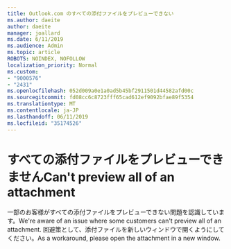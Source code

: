 ```yaml
---
title: Outlook.com のすべての添付ファイルをプレビューできない
ms.author: daeite
author: daeite
manager: joallard
ms.date: 6/11/2019
ms.audience: Admin
ms.topic: article
ROBOTS: NOINDEX, NOFOLLOW
localization_priority: Normal
ms.custom:
- "9000576"
- "2431"
ms.openlocfilehash: 052d009a0e1a0ad5b45bf2911501d44582afd00c
ms.sourcegitcommit: fd08cc6c8723fff65cad612ef9092bfae89f5354
ms.translationtype: MT
ms.contentlocale: ja-JP
ms.lasthandoff: 06/11/2019
ms.locfileid: "35174526"
---
```

# <a name="cant-preview-all-of-an-attachment"></a><span data-ttu-id="cbcbc-102">すべての添付ファイルをプレビューできません</span><span class="sxs-lookup"><span data-stu-id="cbcbc-102">Can't preview all of an attachment</span></span>

<span data-ttu-id="cbcbc-103">一部のお客様がすべての添付ファイルをプレビューできない問題を認識しています。</span><span class="sxs-lookup"><span data-stu-id="cbcbc-103">We're aware of an issue where some customers can't preview all of an attachment.</span></span> <span data-ttu-id="cbcbc-104">回避策として、添付ファイルを新しいウィンドウで開くようにしてください。</span><span class="sxs-lookup"><span data-stu-id="cbcbc-104">As a workaround, please open the attachment in a new window.</span></span>